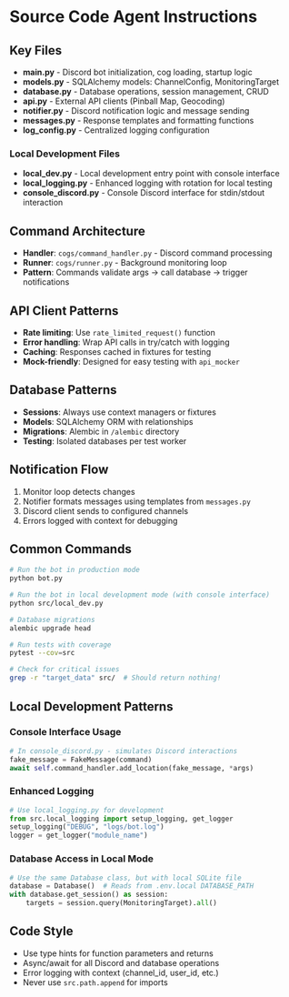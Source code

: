 # Source Code Agent Instructions

## Key Files

- **main.py** - Discord bot initialization, cog loading, startup logic
- **models.py** - SQLAlchemy models: ChannelConfig, MonitoringTarget
- **database.py** - Database operations, session management, CRUD
- **api.py** - External API clients (Pinball Map, Geocoding)
- **notifier.py** - Discord notification logic and message sending
- **messages.py** - Response templates and formatting functions
- **log_config.py** - Centralized logging configuration

### Local Development Files

- **local_dev.py** - Local development entry point with console interface
- **local_logging.py** - Enhanced logging with rotation for local testing
- **console_discord.py** - Console Discord interface for stdin/stdout interaction

## Command Architecture

- **Handler**: `cogs/command_handler.py` - Discord command processing
- **Runner**: `cogs/runner.py` - Background monitoring loop
- **Pattern**: Commands validate args → call database → trigger notifications

## API Client Patterns

- **Rate limiting**: Use `rate_limited_request()` function
- **Error handling**: Wrap API calls in try/catch with logging
- **Caching**: Responses cached in fixtures for testing
- **Mock-friendly**: Designed for easy testing with `api_mocker`

## Database Patterns

- **Sessions**: Always use context managers or fixtures
- **Models**: SQLAlchemy ORM with relationships
- **Migrations**: Alembic in `/alembic` directory
- **Testing**: Isolated databases per test worker

## Notification Flow

1. Monitor loop detects changes
2. Notifier formats messages using templates from `messages.py`
3. Discord client sends to configured channels
4. Errors logged with context for debugging

## Common Commands

```bash
# Run the bot in production mode
python bot.py

# Run the bot in local development mode (with console interface)
python src/local_dev.py

# Database migrations
alembic upgrade head

# Run tests with coverage
pytest --cov=src

# Check for critical issues
grep -r "target_data" src/  # Should return nothing!
```

## Local Development Patterns

### Console Interface Usage
```python
# In console_discord.py - simulates Discord interactions
fake_message = FakeMessage(command)
await self.command_handler.add_location(fake_message, *args)
```

### Enhanced Logging
```python
# Use local_logging.py for development
from src.local_logging import setup_logging, get_logger
setup_logging("DEBUG", "logs/bot.log")
logger = get_logger("module_name")
```

### Database Access in Local Mode
```python
# Use the same Database class, but with local SQLite file
database = Database()  # Reads from .env.local DATABASE_PATH
with database.get_session() as session:
    targets = session.query(MonitoringTarget).all()
```

## Code Style

- Use type hints for function parameters and returns
- Async/await for all Discord and database operations
- Error logging with context (channel_id, user_id, etc.)
- Never use `src.path.append` for imports
